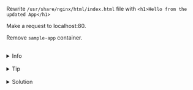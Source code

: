 Rewrite `/usr/share/nginx/html/index.html` file with `<h1>Hello from the updated App</h1>`

Make a request to localhost:80.

Remove `sample-app` container.

<br>
<details><summary>Info</summary>
<br>

```plain
Volume is populated by data from container, if the volume is empty - https://docs.docker.com/storage/volumes/#populate-a-volume-using-a-container.
Otherwise, the data in the container is going to be replaced by volume's data.

Use docker volume --help - to see how to work with volumes.
```

</details>

<br>
<details><summary>Tip</summary>
<br>

```plain
Use > to rewrite contents of the file.

Use the command 'curl' for making a request to localhost.
```

</details>


<br>
<details><summary>Solution</summary>
<br>

<br>

Rewrite index.html file:

<br>

```plain
docker exec sample-app sh -c "echo '<h1>Hello from the updated App</h1>' > /usr/share/nginx/html/index.html"
```{{exec}}

<br>

Request localhost:80:

<br>

```plain
curl localhost:80
```{{exec}}

<br>

Remove the `sample-app` container:

<br>

```plain
docker rm -f sample-app
```{{exec}}
Or
```plain
docker stop sample app && docker rm sample-app
```{{exec}}